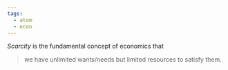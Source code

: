 ```yaml
---
tags:
  - atom
  - econ
---
```

*Scarcity* is the fundamental concept of economics that
> we have unlimited wants/needs but limited resources to satisfy them.